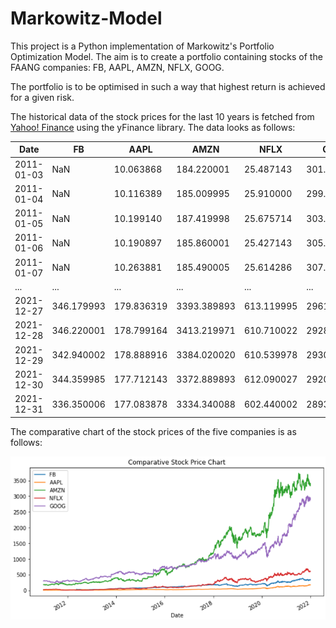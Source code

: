 # Markowitz-Model
This project is a Python implementation of Markowitz's Portfolio Optimization Model. 
The aim is to create a portfolio containing stocks of the FAANG companies: FB, AAPL, AMZN, NFLX, GOOG.

The portfolio is to be optimised in such a way that highest return is achieved for a given risk. 

The historical data of the stock prices for the last 10 years is fetched from [Yahoo! Finance](https://finance.yahoo.com/) using the yFinance library. The data looks as follows:

|    Date    |        FB   |      AAPL  |       AMZN  |      NFLX  |       GOOG   |
| ---------- | ----------- | ---------- | ----------  | ---------  | ----------   |        
| 2011-01-03 |        NaN  | 10.063868  | 184.220001  | 25.487143  | 301.046600   |
| 2011-01-04 |        NaN  | 10.116389  | 185.009995  | 25.910000  | 299.935760   |
| 2011-01-05 |        NaN  | 10.199140  | 187.419998  | 25.675714  | 303.397797   |
| 2011-01-06 |        NaN  | 10.190897  | 185.860001  | 25.427143  | 305.604523   |
| 2011-01-07 |        NaN  | 10.263881  | 185.490005  | 25.614286  | 307.069031   |
| ...        |        ...  |       ...  |        ...  |       ...  |        ...   |
| 2021-12-27 | 346.179993  | 179.836319 | 3393.389893 | 613.119995 | 2961.280029  |
| 2021-12-28 | 346.220001  | 178.799164 | 3413.219971 | 610.710022 | 2928.959961  |
| 2021-12-29 | 342.940002  | 178.888916 | 3384.020020 | 610.539978 | 2930.090088  |
| 2021-12-30 | 344.359985  | 177.712143 | 3372.889893 | 612.090027 | 2920.050049  |
| 2021-12-31 | 336.350006  | 177.083878 | 3334.340088 | 602.440002 | 2893.590088  |

The comparative chart of the stock prices of the five companies is as follows:

![chart](https://github.com/HarshitNTiwari/Markowitz-Model/blob/main/assets/comparitive_stock_price_chart.png)
